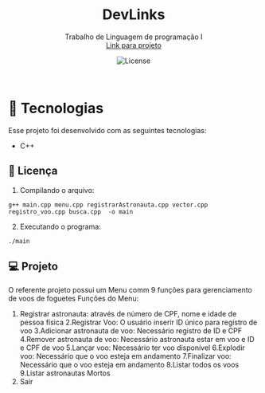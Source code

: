 <h1 align="center"> DevLinks </h1>

<p align="center">
Trabalho de Linguagem de programação I <br/>
<a href="https://github.com/Ndryl/Foguete">Link para projeto</a>
</p>

<p align="center">
  <img alt="License" src="../c/Sem título.xcf">
</p>

<br>

# 🚀 Tecnologias

Esse projeto foi desenvolvido com as seguintes tecnologias:

- C++

## :memo: Licença

1. Compilando o arquivo:

```
g++ main.cpp menu.cpp registrarAstronauta.cpp vector.cpp registro_voo.cpp busca.cpp  -o main

```

2. Executando o programa:

```
./main

```

## 💻 Projeto

O referente projeto possui um Menu comm 9 funções para gerenciamento de voos de foguetes
Funções do Menu:

1. Registrar astronauta: através de número de CPF, nome e idade de pessoa física
   2.Registrar Voo: O usuário inserir ID único para registro de voo
   3.Adicionar astronauta de voo: Necessário registro de ID e CPF
   4.Remover astronauta de voo: Necessário astronauta estar em voo e ID e CPF de voo
   5.Lançar voo: Necessário ter voo disponível
   6.Explodir voo: Necessário que o voo esteja em andamento
   7.Finalizar voo: Necessário que o voo esteja em andamento
   8.Listar todos os voos
   9.Listar astronautas Mortos
2. Sair
